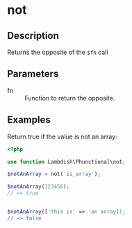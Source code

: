 # not

## Description
Returns the opposite of the `$fn` call

## Parameters

<dl>
  <dt>fn</dt>
  <dd>Function to return the opposite.</dd>
</dl>

## Examples

Return true if the value is not an array:
```php
<?php

use function Lambdish\Phunctional\not;

$notAnArray = not('is_array');

$notAnArray(123456);            
// => true


$notAnArray(['this is' => 'an array]);            
// => false
```
